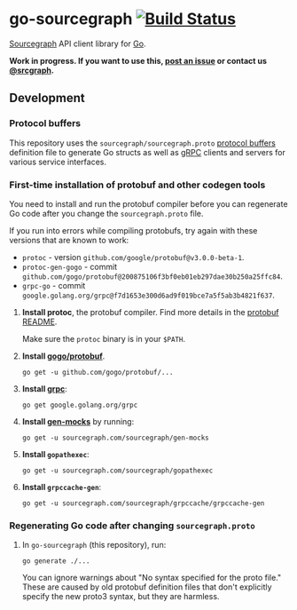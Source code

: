 # go-sourcegraph [![Build Status](https://travis-ci.org/sourcegraph/go-sourcegraph.png?branch=master)](https://travis-ci.org/sourcegraph/go-sourcegraph)

[Sourcegraph](https://sourcegraph.com) API client library for [Go](http://golang.org).

**Work in progress. If you want to use this, [post an issue](https://github.com/sourcegraph/go-sourcegraph/issues) or contact us [@srcgraph](https://twitter.com/srcgraph).**

## Development

### Protocol buffers

This repository uses the `sourcegraph/sourcegraph.proto` [protocol buffers](https://developers.google.com/protocol-buffers/) definition file to generate Go structs as well as [gRPC](http://grpc.io) clients and servers for various service interfaces.

### First-time installation of protobuf and other codegen tools

You need to install and run the protobuf compiler before you can regenerate Go code after you change the `sourcegraph.proto` file.

If you run into errors while compiling protobufs, try again with these versions that are known to work:

-  `protoc` - version `github.com/google/protobuf@v3.0.0-beta-1`.
-  `protoc-gen-gogo` - commit `github.com/gogo/protobuf@200875106f3bf0eb01eb297dae30b250a25ffc84`.
-  `grpc-go` - commit `google.golang.org/grpc@f7d1653e300d6ad9f019bce7a5f5ab3b4821f637`.

1. **Install protoc**, the protobuf compiler. Find more details in the [protobuf README](https://github.com/google/protobuf/tree/v3.0.0-beta-1#c-installation---unix).

   Make sure the `protoc` binary is in your `$PATH`.

2. **Install [gogo/protobuf](https://github.com/gogo/protobuf)**.

   ```
   go get -u github.com/gogo/protobuf/...
   ```

3. **Install [grpc](https://github.com/grpc/grpc-go)**:

   ```
   go get google.golang.org/grpc
   ```

4. **Install [gen-mocks](https://sourcegraph.com/sourcegraph/gen-mocks)** by running:

   ```
   go get -u sourcegraph.com/sourcegraph/gen-mocks
   ```

5. **Install `gopathexec`**:

   ```
   go get -u sourcegraph.com/sourcegraph/gopathexec
   ```

6. **Install `grpccache-gen`**:

   ```
   go get -u sourcegraph.com/sourcegraph/grpccache/grpccache-gen
   ```

### Regenerating Go code after changing `sourcegraph.proto`

1. In `go-sourcegraph` (this repository), run:

   ```
   go generate ./...
   ```

   You can ignore warnings about "No syntax specified for the proto file." These are caused by old protobuf definition files that don't explicitly specify the new proto3 syntax, but they are harmless.
